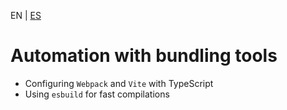<!-- MULTILANGUAJE MENU START -->
EN | [ES](https://lckpig.gitbook.io/es-practical-dev-handbook/typescript/automation-testing/bundling-tools-automation)
<!-- MULTILANGUAJE MENU END -->

# Automation with bundling tools

- Configuring `Webpack` and `Vite` with TypeScript
- Using `esbuild` for fast compilations 